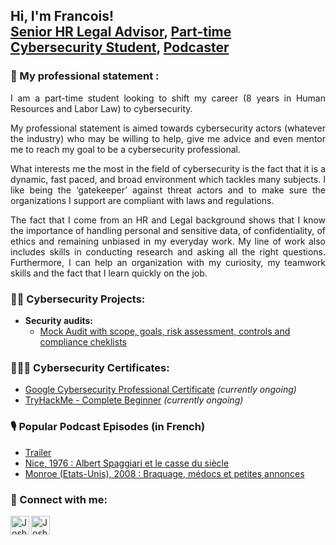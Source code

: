 <h2>Hi, I'm Francois! <br/><a href="https://www.linkedin.com/in/francoisolivares/">Senior HR Legal Advisor</a>, <a href="https://github.com/seravilofr"> Part-time Cybersecurity Student</a>, <a href="https://www.hautlesmains.net/">Podcaster</a></h2>

<h3>💼 My professional statement :</h3>

<p align="justify">I am a part-time student looking to shift my career (8 years in Human Resources and Labor Law) to cybersecurity.</p>

<p align="justify">My professional statement is aimed towards cybersecurity actors (whatever the industry) who may be willing to help, give me advice and even mentor me to reach my goal to be a cybersecurity professional.</p>

<p align="justify">What interests me the most in the field of cybersecurity is the fact that it is a dynamic, fast paced, and broad environment which tackles many subjects. I like being the ‘gatekeeper’ against threat actors and to make sure the organizations I support are compliant with laws and regulations.</p>

<p align="justify">The fact that I come from an HR and Legal background shows that I know the importance of handling personal and sensitive data, of confidentiality, of ethics and remaining unbiased in my everyday work. My line of work also includes skills in conducting research and asking all the right questions.
Furthermore, I can help an organization with my curiosity, my teamwork skills and the fact that I learn quickly on the job.</p>


<h3>👨‍💻 Cybersecurity Projects:</h3>

- <b>Security audits:</b>
  - [Mock Audit with scope, goals, risk assessment, controls and compliance cheklists](https://github.com/seravilofr/botiumtoys-security-audit)

<h3>👨🏼‍🎓 Cybersecurity Certificates:</h3>

- [Google Cybersecurity Professional Certificate](https://www.coursera.org/professional-certificates/google-cybersecurity) *(currently ongoing)*
- [TryHackMe - Complete Beginner](https://tryhackme.com/path/outline/beginner) *(currently ongoing)*

<h3>🎙 Popular Podcast Episodes (in French)</h3>

- [Trailer](https://open.spotify.com/episode/2WU6eEr7VqPcBKRGvzv7o5?si=LZ-PSeuXSy-TTZxLqfzdlA)
- [Nice, 1976 : Albert Spaggiari et le casse du siècle](https://open.spotify.com/episode/77h40enjbfusJAcOCN5XKw?si=SGyZrmu8RBCr61vucTGLWA)
- [Monroe (Etats-Unis), 2008 : Braquage, médocs et petites annonces](https://open.spotify.com/episode/4eDjzgGqCSsfWEFrX5hIpi?si=pZVxDjbpSjSS_5emSq_VRQ)


<h3> 🤳 Connect with me:</h3>

[<img align="left" alt="JoshMadakor | LinkedIn" width="30px" src="https://cdn.jsdelivr.net/npm/simple-icons@v3/icons/linkedin.svg" />][linkedin]
[<img align="left" alt="JoshMadakor | Instagram" width="30px" src="https://cdn.jsdelivr.net/npm/simple-icons@v3/icons/instagram.svg" />][instagram]

[instagram]: https://www.instagram.com/seravilofr
[linkedin]: https://www.linkedin.com/in/francoisolivares/?locale=en_US

<!--
**joshmadakor1/joshmadakor1** is a ✨ _special_ ✨ repository because its `README.md` (this file) appears on your GitHub profile.

Here are some ideas to get you started:

- 🔭 I’m currently working on ...
- 🌱 I’m currently learning ...
- 👯 I’m looking to collaborate on ...
- 🤔 I’m looking for help with ...
- 💬 Ask me about ...
- 📫 How to reach me: ...
- 😄 Pronouns: ...
- ⚡ Fun fact: ...
-->
